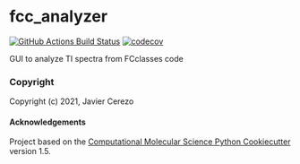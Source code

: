 fcc_analyzer
==============================
[//]: # (Badges)
[![GitHub Actions Build Status](https://github.com/REPLACE_WITH_OWNER_ACCOUNT/fcc_analyzer/workflows/CI/badge.svg)](https://github.com/REPLACE_WITH_OWNER_ACCOUNT/fcc_analyzer/actions?query=workflow%3ACI)
[![codecov](https://codecov.io/gh/REPLACE_WITH_OWNER_ACCOUNT/fcc_analyzer/branch/master/graph/badge.svg)](https://codecov.io/gh/REPLACE_WITH_OWNER_ACCOUNT/fcc_analyzer/branch/master)


GUI to analyze TI spectra from FCclasses code

### Copyright

Copyright (c) 2021, Javier Cerezo


#### Acknowledgements
 
Project based on the 
[Computational Molecular Science Python Cookiecutter](https://github.com/molssi/cookiecutter-cms) version 1.5.
